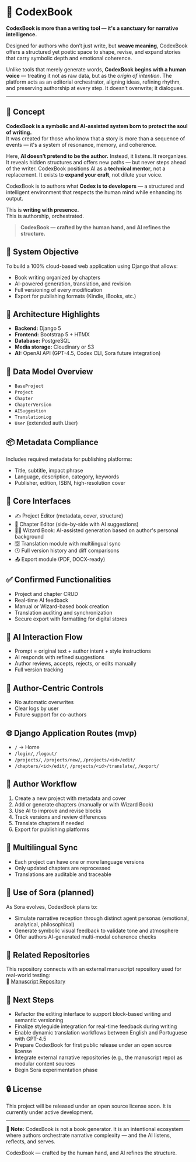 # 📜 CodexBook

**CodexBook is more than a writing tool — it's a sanctuary for narrative intelligence.**  

Designed for authors who don’t just write, but **weave meaning**, CodexBook offers a structured yet poetic space to shape, revise, and expand stories that carry symbolic depth and emotional coherence.

Unlike tools that merely generate words, **CodexBook begins with a human voice** — treating it not as raw data, but as the *origin of intention*. The platform acts as an editorial orchestrator, aligning ideas, refining rhythm, and preserving authorship at every step. It doesn’t overwrite; it dialogues.

---

## 🧩 Concept

**CodexBook is a symbolic and AI-assisted system born to protect the soul of writing.**  
It was created for those who know that a story is more than a sequence of events — it's a system of resonance, memory, and coherence.

Here, **AI doesn’t pretend to be the author.** Instead, it listens. It reorganizes. It reveals hidden structures and offers new paths — but never steps ahead of the writer. CodexBook positions AI as a **technical mentor**, not a replacement. It exists to **expand your craft**, not dilute your voice.

CodexBook is to authors what **Codex is to developers** — a structured and intelligent environment that respects the human mind while enhancing its output.

This is **writing with presence.**  
This is authorship, orchestrated.

> **CodexBook — crafted by the human hand, and AI refines the structure.**

## 🎯 System Objective
To build a 100% cloud-based web application using Django that allows:
- Book writing organized by chapters
- AI-powered generation, translation, and revision
- Full versioning of every modification
- Export for publishing formats (Kindle, iBooks, etc.)

## 🧠 Architecture Highlights
- **Backend:** Django 5
- **Frontend:** Bootstrap 5 + HTMX
- **Database:** PostgreSQL
- **Media storage:** Cloudinary or S3
- **AI:** OpenAI API (GPT-4.5, Codex CLI, Sora future integration)

## 🧱 Data Model Overview
- `BaseProject`
- `Project`
- `Chapter`
- `ChapterVersion`
- `AISuggestion`
- `TranslationLog`
- `User` (extended auth.User)

## 📦 Metadata Compliance
Includes required metadata for publishing platforms:
- Title, subtitle, impact phrase
- Language, description, category, keywords
- Publisher, edition, ISBN, high-resolution cover

## 🧰 Core Interfaces
- ✍️ Project Editor (metadata, cover, structure)
- 📄 Chapter Editor (side-by-side with AI suggestions)
- 🧙‍♂️ Wizard Book: AI-assisted generation based on author's personal background
- 🈳 Translation module with multilingual sync
- 🕓 Full version history and diff comparisons
- 📤 Export module (PDF, DOCX-ready)

## ✅ Confirmed Functionalities
- Project and chapter CRUD
- Real-time AI feedback
- Manual or Wizard-based book creation
- Translation auditing and synchronization
- Secure export with formatting for digital stores

## 🔁 AI Interaction Flow
- Prompt = original text + author intent + style instructions
- AI responds with refined suggestions
- Author reviews, accepts, rejects, or edits manually
- Full version tracking

## 🔐 Author-Centric Controls
- No automatic overwrites
- Clear logs by user
- Future support for co-authors

## 🌐 Django Application Routes (mvp)
- `/` → Home  
- `/login/`, `/logout/`  
- `/projects/`, `/projects/new/`, `/projects/<id>/edit/`  
- `/chapters/<id>/edit/`, `/projects/<id>/translate/`, `/export/`

## 📍 Author Workflow
1. Create a new project with metadata and cover  
2. Add or generate chapters (manually or with Wizard Book)  
3. Use AI to improve and revise blocks  
4. Track versions and review differences  
5. Translate chapters if needed  
6. Export for publishing platforms

## 🔄 Multilingual Sync
- Each project can have one or more language versions  
- Only updated chapters are reprocessed  
- Translations are auditable and traceable

## 🧠 Use of Sora (planned)
As Sora evolves, CodexBook plans to:
- Simulate narrative reception through distinct agent personas (emotional, analytical, philosophical)  
- Generate symbolic visual feedback to validate tone and atmosphere  
- Offer authors AI-generated multi-modal coherence checks

## 🔗 Related Repositories
This repository connects with an external manuscript repository used for real-world testing:  
🔗 [Manuscript Repository](https://github.com/flavius-pax/a-ordem-pos-quantica-e-a-batuta-de-neris)

## 📅 Next Steps
- Refactor the editing interface to support block-based writing and semantic versioning  
- Finalize styleguide integration for real-time feedback during writing  
- Enable dynamic translation workflows between English and Portuguese with GPT-4.5  
- Prepare CodexBook for first public release under an open source license  
- Integrate external narrative repositories (e.g., the manuscript repo) as modular content sources  
- Begin Sora experimentation phase

## 🔒 License
This project will be released under an open source license soon. It is currently under active development.

---

**📌 Note:** CodexBook is not a book generator. It is an intentional ecosystem where authors orchestrate narrative complexity — and the AI listens, reflects, and serves.

CodexBook — crafted by the human hand, and AI refines the structure.
